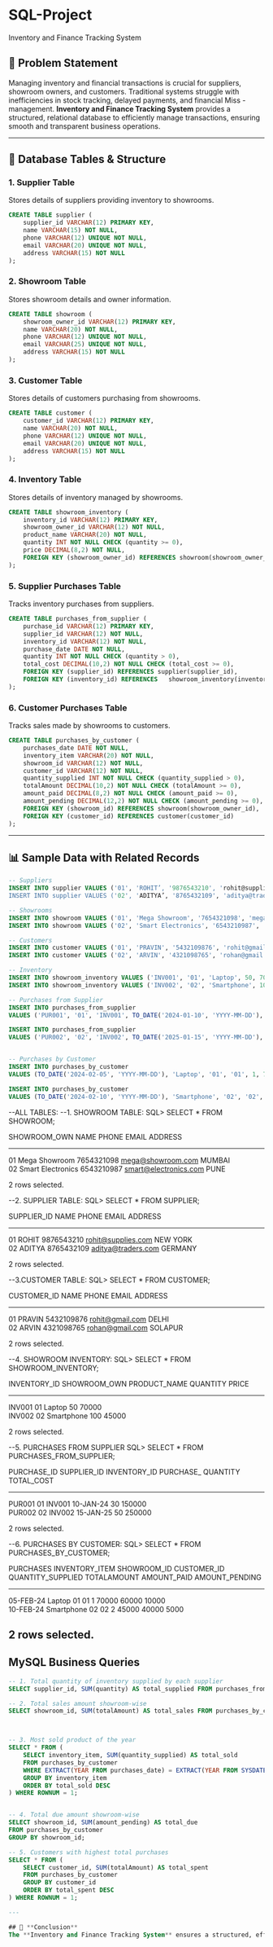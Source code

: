 # SQL-Project
Inventory and Finance Tracking System

## 📖 Problem Statement
Managing inventory and financial transactions is crucial for suppliers, showroom owners, and customers. Traditional systems struggle with inefficiencies in stock tracking, delayed payments, and financial 
Miss - management. 
**Inventory and Finance Tracking System** provides a structured, relational database to efficiently manage transactions, ensuring smooth and transparent business operations.

---

## 📂 Database Tables & Structure

### 1. **Supplier Table**
Stores details of suppliers providing inventory to showrooms.
```sql
CREATE TABLE supplier (
    supplier_id VARCHAR(12) PRIMARY KEY,
    name VARCHAR(15) NOT NULL,
    phone VARCHAR(12) UNIQUE NOT NULL,
    email VARCHAR(20) UNIQUE NOT NULL,
    address VARCHAR(15) NOT NULL
);
```

### 2. **Showroom Table**
Stores showroom details and owner information.
```sql
CREATE TABLE showroom (
    showroom_owner_id VARCHAR(12) PRIMARY KEY,
    name VARCHAR(20) NOT NULL,
    phone VARCHAR(12) UNIQUE NOT NULL,
    email VARCHAR(25) UNIQUE NOT NULL,
    address VARCHAR(15) NOT NULL
);
```

### 3. **Customer Table**
Stores details of customers purchasing from showrooms.
```sql
CREATE TABLE customer (
    customer_id VARCHAR(12) PRIMARY KEY,
    name VARCHAR(20) NOT NULL,
    phone VARCHAR(12) UNIQUE NOT NULL,
    email VARCHAR(20) UNIQUE NOT NULL,
    address VARCHAR(15) NOT NULL
);
```

### 4. **Inventory Table**
Stores details of inventory managed by showrooms.
```sql
CREATE TABLE showroom_inventory (
    inventory_id VARCHAR(12) PRIMARY KEY,
    showroom_owner_id VARCHAR(12) NOT NULL,
    product_name VARCHAR(20) NOT NULL,
    quantity INT NOT NULL CHECK (quantity >= 0),
    price DECIMAL(8,2) NOT NULL,
    FOREIGN KEY (showroom_owner_id) REFERENCES showroom(showroom_owner_id)
);
```

### 5. **Supplier Purchases Table**
Tracks inventory purchases from suppliers.
```sql
CREATE TABLE purchases_from_supplier (
    purchase_id VARCHAR(12) PRIMARY KEY,
    supplier_id VARCHAR(12) NOT NULL,
    inventory_id VARCHAR(12) NOT NULL,
    purchase_date DATE NOT NULL,
    quantity INT NOT NULL CHECK (quantity > 0),
    total_cost DECIMAL(10,2) NOT NULL CHECK (total_cost >= 0),
    FOREIGN KEY (supplier_id) REFERENCES supplier(supplier_id),
    FOREIGN KEY (inventory_id) REFERENCES   showroom_inventory(inventory_id)
);
```

### 6. **Customer Purchases Table**
Tracks sales made by showrooms to customers.
```sql
CREATE TABLE purchases_by_customer (
    purchases_date DATE NOT NULL,
    inventory_item VARCHAR(20) NOT NULL,
    showroom_id VARCHAR(12) NOT NULL,
    customer_id VARCHAR(12) NOT NULL,
    quantity_supplied INT NOT NULL CHECK (quantity_supplied > 0),
    totalAmount DECIMAL(10,2) NOT NULL CHECK (totalAmount >= 0),
    amount_paid DECIMAL(8,2) NOT NULL CHECK (amount_paid >= 0),
    amount_pending DECIMAL(12,2) NOT NULL CHECK (amount_pending >= 0),
    FOREIGN KEY (showroom_id) REFERENCES showroom(showroom_owner_id),
    FOREIGN KEY (customer_id) REFERENCES customer(customer_id)
);
```

---

## 📊 Sample Data with Related Records

```sql
-- Suppliers
INSERT INTO supplier VALUES ('01', 'ROHIT’, '9876543210', 'rohit@supplies.com', 'NEW YORK');
INSERT INTO supplier VALUES ('02', 'ADITYA’, '8765432109', 'aditya@traders.com', 'GERMANY');

-- Showrooms
INSERT INTO showroom VALUES ('01', 'Mega Showroom', '7654321098', 'mega@showroom.com', 'MUMBAI');
INSERT INTO showroom VALUES ('02', 'Smart Electronics', '6543210987', 'smart@electronics.com', 'PUNE');

-- Customers
INSERT INTO customer VALUES ('01', 'PRAVIN', '5432109876', 'rohit@gmail.com', 'DELHI');
INSERT INTO customer VALUES ('02', 'ARVIN', '4321098765', 'rohan@gmail.com', 'SOLAPUR');

-- Inventory
INSERT INTO showroom_inventory VALUES ('INV001', '01', 'Laptop', 50, 70000.00);
INSERT INTO showroom_inventory VALUES ('INV002', '02', 'Smartphone', 100, 45000.00);

-- Purchases from Supplier
INSERT INTO purchases_from_supplier 
VALUES ('PUR001', '01', 'INV001', TO_DATE('2024-01-10', 'YYYY-MM-DD'), 30, 150000.00);

INSERT INTO purchases_from_supplier 
VALUES ('PUR002', '02', 'INV002', TO_DATE('2025-01-15', 'YYYY-MM-DD'), 50, 250000.00);


-- Purchases by Customer
INSERT INTO purchases_by_customer
VALUES (TO_DATE('2024-02-05', 'YYYY-MM-DD'), 'Laptop', '01', '01', 1, 70000.00, 60000.00, 10000.00);

INSERT INTO purchases_by_customer 
VALUES (TO_DATE('2024-02-10', 'YYYY-MM-DD'), 'Smartphone', '02', '02', 2, 45000.00, 40000.00, 5000.00);
```


--ALL TABLES:
--1. SHOWROOM TABLE:
SQL> SELECT * FROM SHOWROOM;

SHOWROOM_OWN NAME                 PHONE        EMAIL                     ADDRESS                                                                                                                        
------------ -------------------- ------------ ------------------------- ---------------                                                                                                                
01           Mega Showroom        7654321098   mega@showroom.com         MUMBAI                                                                                                                         
02           Smart Electronics    6543210987   smart@electronics.com     PUNE                                                                                                                           

2 rows selected.



--2. SUPPLIER TABLE:
SQL> SELECT * FROM SUPPLIER;

SUPPLIER_ID  NAME            PHONE        EMAIL                ADDRESS                                                                                                                                  
------------ --------------- ------------ -------------------- ---------------                                                                                                                          
01           ROHIT           9876543210   rohit@supplies.com   NEW YORK                                                                                                                                 
02           ADITYA          8765432109   aditya@traders.com   GERMANY                                                                                                                                  

2 rows selected.

--3.CUSTOMER TABLE:
SQL> SELECT * FROM CUSTOMER;

CUSTOMER_ID  NAME                 PHONE        EMAIL                ADDRESS                                                                                                                             
------------ -------------------- ------------ -------------------- ---------------                                                                                                                     
01           PRAVIN               5432109876   rohit@gmail.com      DELHI                                                                                                                               
02           ARVIN                4321098765   rohan@gmail.com      SOLAPUR                                                                                                                             

2 rows selected.


--4. SHOWROOM INVENTORY:
SQL> SELECT * FROM SHOWROOM_INVENTORY;

INVENTORY_ID SHOWROOM_OWN PRODUCT_NAME           QUANTITY      PRICE                                                                                                                                    
------------ ------------ -------------------- ---------- ----------                                                                                                                                    
INV001       01           Laptop                       50      70000                                                                                                                                    
INV002       02           Smartphone                  100      45000                                                                                                                                    

2 rows selected.

--5. PURCHASES FROM SUPPLIER
SQL> SELECT * FROM PURCHASES_FROM_SUPPLIER;

PURCHASE_ID  SUPPLIER_ID  INVENTORY_ID PURCHASE_   QUANTITY TOTAL_COST                                                                                                                                  
------------ ------------ ------------ --------- ---------- ----------                                                                                                                                  
PUR001       01           INV001       10-JAN-24         30     150000                                                                                                                                  
PUR002       02           INV002       15-JAN-25         50     250000                                                                                                                                  

2 rows selected.

--6. PURCHASES BY CUSTOMER:
SQL> SELECT * FROM PURCHASES_BY_CUSTOMER;

PURCHASES INVENTORY_ITEM       SHOWROOM_ID  CUSTOMER_ID  QUANTITY_SUPPLIED TOTALAMOUNT AMOUNT_PAID AMOUNT_PENDING                                                                                       
--------- -------------------- ------------ ------------ ----------------- ----------- ----------- --------------                                                                                       
05-FEB-24 Laptop               01           01                           1       70000       60000          10000                                                                                       
10-FEB-24 Smartphone           02           02                           2       45000       40000           5000                                                                                       

2 rows selected.
------------------------------------------------

##   MySQL Business Queries

```sql
-- 1. Total quantity of inventory supplied by each supplier
SELECT supplier_id, SUM(quantity) AS total_supplied FROM purchases_from_supplier GROUP BY supplier_id;

-- 2. Total sales amount showroom-wise
SELECT showroom_id, SUM(totalAmount) AS total_sales FROM purchases_by_customer GROUP BY showroom_id;



-- 3. Most sold product of the year
SELECT * FROM (
    SELECT inventory_item, SUM(quantity_supplied) AS total_sold 
    FROM purchases_by_customer
    WHERE EXTRACT(YEAR FROM purchases_date) = EXTRACT(YEAR FROM SYSDATE)
    GROUP BY inventory_item 
    ORDER BY total_sold DESC
) WHERE ROWNUM = 1;


-- 4. Total due amount showroom-wise
SELECT showroom_id, SUM(amount_pending) AS total_due 
FROM purchases_by_customer
GROUP BY showroom_id;

-- 5. Customers with highest total purchases
SELECT * FROM (
    SELECT customer_id, SUM(totalAmount) AS total_spent 
    FROM purchases_by_customer
    GROUP BY customer_id 
    ORDER BY total_spent DESC
) WHERE ROWNUM = 1;

---

## 🚀 **Conclusion**
The **Inventory and Finance Tracking System** ensures a structured, efficient, and scalable approach to **inventory management and financial tracking**. It provides transparency, accurate record-keeping, and better decision-making for suppliers, showroom owners, and customers. 📊✅

